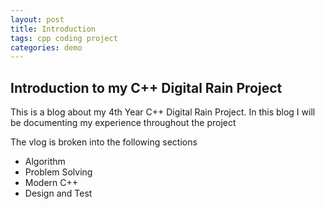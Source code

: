 ```yaml
---
layout: post
title: Introduction
tags: cpp coding project
categories: demo
---
```


## Introduction to my C++ Digital Rain Project

This is a blog about my 4th Year C++ Digital Rain Project.
In this blog I will be documenting my experience throughout the project

The vlog is broken into the following sections
  - Algorithm
  - Problem Solving
  - Modern C++
  - Design and Test


